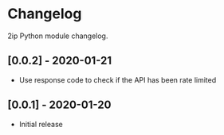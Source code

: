 # Changelog

2ip Python module changelog.

## [0.0.2] - 2020-01-21

- Use response code to check if the API has been rate limited

## [0.0.1] - 2020-01-20

- Initial release
